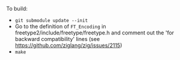 To build:
- `git submodule update --init`
- Go to the definition of `FT_Encoding` in freetype2/include/freetype/freetype.h and comment out the 'for backward compatibility' lines (see https://github.com/ziglang/zig/issues/2115)
- `make`
